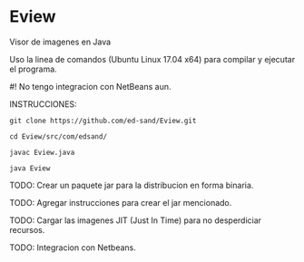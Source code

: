# Eview
Visor de imagenes en Java

Uso la linea de comandos (Ubuntu Linux 17.04 x64) para compilar y ejecutar el programa.

#! No tengo integracion con NetBeans aun.

INSTRUCCIONES:


    git clone https://github.com/ed-sand/Eview.git

    cd Eview/src/com/edsand/

    javac Eview.java

    java Eview


TODO: Crear un paquete jar para la distribucion en forma binaria.

TODO: Agregar instrucciones para crear el jar mencionado.

TODO: Cargar las imagenes JIT (Just In Time) para no desperdiciar recursos.

TODO: Integracion con Netbeans.
